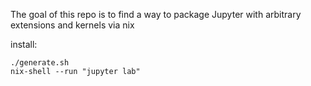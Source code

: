 The goal of this repo is to find a way to package Jupyter with arbitrary
extensions and kernels via nix


install:

```
./generate.sh
nix-shell --run "jupyter lab"
```
